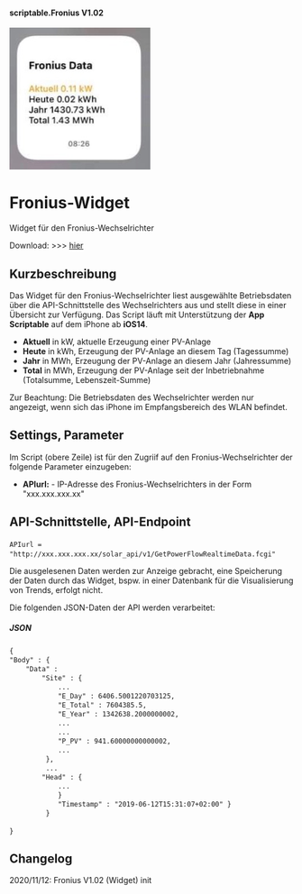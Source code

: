 #### scriptable.Fronius V1.02
![seWidget](froni1.jpeg)

# Fronius-Widget
Widget für den Fronius-Wechselrichter

Download: >>> [hier](FroniusV1.02.js)

## Kurzbeschreibung
Das Widget für den Fronius-Wechselrichter liest ausgewählte Betriebsdaten über die API-Schnittstelle des Wechselrichters aus und stellt diese in einer Übersicht zur Verfügung. Das Script läuft mit Unterstützung der **App Scriptable** auf dem iPhone ab **iOS14**.

- **Aktuell** in kW, aktuelle Erzeugung einer PV-Anlage
- **Heute** in kWh, Erzeugung der PV-Anlage an diesem Tag (Tagessumme)
- **Jahr** in MWh, Erzeugung der PV-Anlage an diesem Jahr (Jahressumme)
- **Total** in MWh, Erzeugung der PV-Anlage seit der Inbetriebnahme (Totalsumme, Lebenszeit-Summe)

Zur Beachtung: Die Betriebsdaten des Wechselrichter werden nur angezeigt, wenn sich das iPhone im Empfangsbereich des WLAN befindet.

## Settings, Parameter
Im Script (obere Zeile) ist für den Zugriif auf den Fronius-Wechselrichter der folgende Parameter einzugeben:

- **APIurl:** - IP-Adresse des Fronius-Wechselrichters in der Form "xxx.xxx.xxx.xx"

## API-Schnittstelle, API-Endpoint

````APIurl = "http://xxx.xxx.xxx.xx/solar_api/v1/GetPowerFlowRealtimeData.fcgi"````

Die ausgelesenen Daten werden zur Anzeige gebracht, eine Speicherung der Daten durch das Widget, bspw. in einer Datenbank für die Visualisierung von Trends, erfolgt nicht.

Die folgenden JSON-Daten der API werden verarbeitet:

##### JSON

````
{
"Body" : {
    "Data" :
        "Site" : {
            ...
            "E_Day" : 6406.5001220703125,
            "E_Total" : 7604385.5,
            "E_Year" : 1342638.2000000002, 
            ...
            ... 
            "P_PV" : 941.60000000000002, 
            ...
         },
         ...
        "Head" : {
            ...
            }
            "Timestamp" : "2019-06-12T15:31:07+02:00" }
         }

}
````
## Changelog

2020/11/12: Fronius V1.02 (Widget) init
